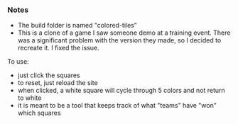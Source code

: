 ### Notes
* The build folder is named "colored-tiles"
* This is a clone of a game I saw someone demo at a training event. There was a significant problem with the version they made, so I decided to recreate it. I fixed the issue.


To use:
* just click the squares
* to reset, just reload the site
* when clicked, a white square will cycle through 5 colors and not return to white
* it is meant to be a tool that keeps track of what "teams" have "won" which squares
